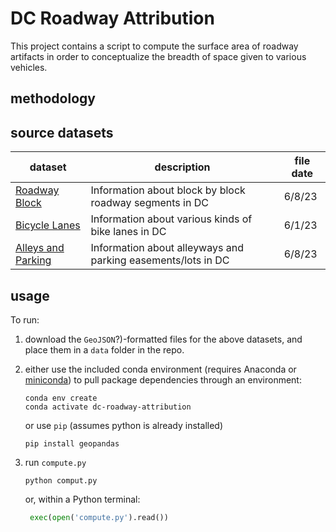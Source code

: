# DC Roadway Attribution
This project contains a script to compute the surface area of roadway artifacts in order to conceptualize the breadth of space given to various vehicles.

## methodology

## source datasets
|dataset|description|file date|
|---|---|---|
|[Roadway Block](https://opendata.dc.gov/datasets/roadway-block)|Information about block by block roadway segments in DC|6/8/23|
|[Bicycle Lanes](https://opendata.dc.gov/datasets/bicycle-lanes)|Information about various kinds of bike lanes in DC|6/1/23|
|[Alleys and Parking](https://opendata.dc.gov/datasets/alleys-and-parking)|Information about alleyways and parking easements/lots in DC|6/8/23|

## usage
To run:
1. download the `GeoJSON`?)-formatted files for the above datasets, and place them in a `data` folder in the repo.
2. either use the included conda environment (requires Anaconda or [miniconda](https://docs.conda.io/en/latest/miniconda.html)) to pull package dependencies through an environment:

   ```shell
   conda env create
   conda activate dc-roadway-attribution
   ```

   or use `pip` (assumes python is already installed)

   ```shell
   pip install geopandas
   ```

3. run `compute.py`

   ```shell
   python comput.py
   ```
   
   or, within a Python terminal:

   ```python
    exec(open('compute.py').read())
    ```
